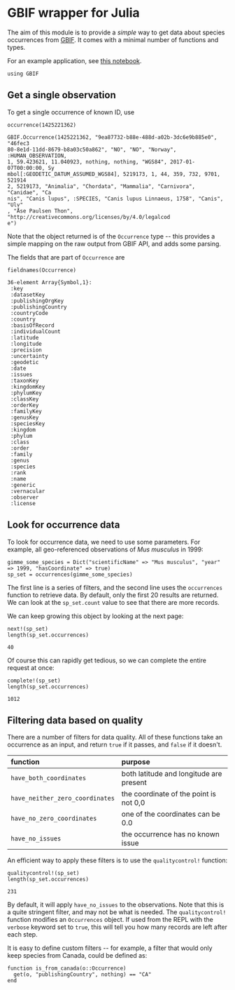 # GBIF wrapper for Julia

The aim of this module is to provide a *simple* way to get data about species
occurrences from [GBIF]. It comes with a minimal number of functions and types.

[GBIF]: http://gbif.org/

For an example application, see [this notebook][birds].

[birds]: https://nbviewer.jupyter.org/github/EcoJulia/GBIF.jl/blob/master/docs/ukbirds.nbconvert.ipynb

~~~~{.julia}
using GBIF
~~~~~~~~~~~~~





## Get a single observation

To get a single occurrence of known ID, use

~~~~{.julia}
occurrence(1425221362)
~~~~~~~~~~~~~


~~~~
GBIF.Occurrence(1425221362, "9ea87732-b88e-488d-a02b-3dc6e9b885e0", "46fec3
80-8e1d-11dd-8679-b8a03c50a862", "NO", "NO", "Norway", :HUMAN_OBSERVATION, 
1, 59.423621, 11.040923, nothing, nothing, "WGS84", 2017-01-07T00:00:00, Sy
mbol[:GEODETIC_DATUM_ASSUMED_WGS84], 5219173, 1, 44, 359, 732, 9701, 521914
2, 5219173, "Animalia", "Chordata", "Mammalia", "Carnivora", "Canidae", "Ca
nis", "Canis lupus", :SPECIES, "Canis lupus Linnaeus, 1758", "Canis", "Ulv"
, "Åse Paulsen Thon", "http://creativecommons.org/licenses/by/4.0/legalcod
e")
~~~~





Note that the object returned is of the `Occurrence` type -- this provides a
simple mapping on the raw output from GBIF API, and adds some parsing.

The fields that are part of `Occurrence` are

~~~~{.julia}
fieldnames(Occurrence)
~~~~~~~~~~~~~


~~~~
36-element Array{Symbol,1}:
 :key              
 :datasetKey       
 :publishingOrgKey 
 :publishingCountry
 :countryCode      
 :country          
 :basisOfRecord    
 :individualCount  
 :latitude         
 :longitude        
 :precision        
 :uncertainty      
 :geodetic         
 :date             
 :issues           
 :taxonKey         
 :kingdomKey       
 :phylumKey        
 :classKey         
 :orderKey         
 :familyKey        
 :genusKey         
 :speciesKey       
 :kingdom          
 :phylum           
 :class            
 :order            
 :family           
 :genus            
 :species          
 :rank             
 :name             
 :generic          
 :vernacular       
 :observer         
 :license
~~~~





## Look for occurrence data

To look for occurrence data, we need to use some parameters. For example, all
geo-referenced observations of *Mus musculus* in 1999:

~~~~{.julia}
gimme_some_species = Dict("scientificName" => "Mus musculus", "year" => 1999, "hasCoordinate" => true)
sp_set = occurrences(gimme_some_species)
~~~~~~~~~~~~~





The first line is a series of filters, and the second line uses the
`occurrences` function to retrieve data. By default, only the first 20 results
are returned. We can look at the `sp_set.count` value to see that there are more
records.

We can keep growing this object by looking at the next page:

~~~~{.julia}
next!(sp_set)
length(sp_set.occurrences)
~~~~~~~~~~~~~


~~~~
40
~~~~





Of course this can rapidly get tedious, so we can complete the entire request at
once:

~~~~{.julia}
complete!(sp_set)
length(sp_set.occurrences)
~~~~~~~~~~~~~


~~~~
1012
~~~~





## Filtering data based on quality

There are a number of filters for data quality. All of these functions take an
occurrence as an input, and return `true` if it passes, and `false` if it
doesn't.

| function                        | purpose                                 |
|:--------------------------------|:----------------------------------------|
| `have_both_coordinates`         | both latitude and longitude are present |
| `have_neither_zero_coordinates` | the coordinate of the point is not 0,0  |
| `have_no_zero_coordinates`      | one of the coordinates can be 0.0       |
| `have_no_issues`                | the occurrence has no known issue       |

An efficient way to apply these filters is to use the `qualitycontrol!`
function:

~~~~{.julia}
qualitycontrol!(sp_set)
length(sp_set.occurrences)
~~~~~~~~~~~~~


~~~~
231
~~~~





By default, it will apply `have_no_issues` to the observations. Note that this
is a quite stringent filter, and may not be what is needed. The
`qualitycontrol!` function modifies an `Occurrences` object. If used from the
REPL with the `verbose` keyword set to `true`, this will tell you how many
records are left after each step.

It is easy to define custom filters -- for example, a filter that would only
keep species from Canada, could be defined as:

~~~~{.julia}
function is_from_canada(o::Occurrence)
  get(o, "publishingCountry", nothing) == "CA"
end
~~~~~~~~~~~~~


